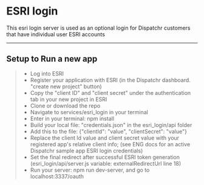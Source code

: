 ESRI login
=================

This esri login server is used as an optional login for Dispatchr customers that have individual user ESRI accounts

-----------------


Setup to Run a new app
-----------------

> - Log into ESRI
> - Register your application with ESRI (in the Dispatchr dashboard. "create new project" button)
> - Copy the "client ID" and "client secret" under the authentication tab in your new project in ESRI
> - Clone or download the repo
> - Navigate to services/esri_login in your terminal
> - Enter in your terminal: npm install
> - Build your local file: "credentials.json" in the esri_login/api folder
> - Add this to the file: {"clientId": "value", "clientSecret": "value"}
> - Replace the client Id value and client secret value with your registered app's relative client info;
    (see ENG docs for an active Dispatchr sample app ESRI login credentials)
> - Set the final redirect after successful ESRI token generation (esri_login/api/server.js variable: externalRedirectUrl line 18)
> - Run your server: npm run dev-server, and go to localhost:3337/oauth

